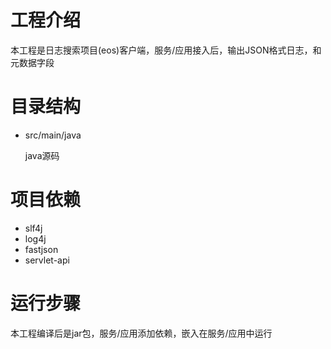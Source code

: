# 工程介绍

本工程是日志搜索项目(eos)客户端，服务/应用接入后，输出JSON格式日志，和元数据字段

# 目录结构

- src/main/java

  java源码

# 项目依赖

- slf4j
- log4j
- fastjson
- servlet-api

# 运行步骤

本工程编译后是jar包，服务/应用添加依赖，嵌入在服务/应用中运行
